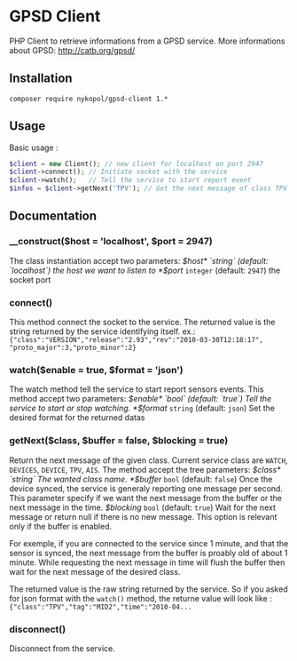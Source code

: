 # GPSD Client

PHP Client to retrieve informations from a GPSD service.
More informations about GPSD: http://catb.org/gpsd/

## Installation

```
composer require nykopol/gpsd-client 1.*
```

## Usage

Basic usage :

```php
$client = new Client(); // new client for localhost on port 2947
$client->connect(); // Initiate socket with the service
$client->watch();   // Tell the service to start report event
$infos = $client->getNext('TPV'); // Get the next message of class TPV ()
```

## Documentation

### __construct($host = 'localhost', $port = 2947)

The class instantiation accept two parameters:
*$host* `string` (default: `localhost`) the host we want to listen to
*$port* `integer` (default: `2947`) the socket port


### connect()

This method connect the socket to the service. The returned value is the string
returned by the service identifying itself.
ex.: `{"class":"VERSION","release":"2.93","rev":"2010-03-30T12:18:17",
"proto_major":3,"proto_minor":2}`


### watch($enable = true, $format = 'json')

The watch method tell the service to start report sensors events. This method
accept two parameters:
*$enable* `bool` (default: `true`) Tell the service to start or stop watching.
*$format* `string` (default: `json`) Set the desired format for the returned datas


### getNext($class, $buffer = false, $blocking = true)

Return the next message of the given class. Current service class are `WATCH`,
`DEVICES`, `DEVICE`, `TPV`, `AIS`.
The method accept the tree parameters:
*$class* `string` The wanted class name.
*$buffer* `bool` (default: `false`) Once the device synced, the service is
generaly reporting one message per second. This parameter specify if we want the
next message from the buffer or the next message in the time.
*$blocking* `bool` (default: `true`) Wait for the next message or return null if
there is no new message. This option is relevant only if the buffer is enabled.

For exemple, if you are connected to the service since 1 minute, and that the
sensor is synced, the next message from the buffer is proably old of about 1 minute.
While requesting the next message in time will flush the buffer then wait for
the next message of the desired class.

The returned value is the raw string returned by the service. So if you asked for
json format with the `watch()` method, the returne value will look like :
`{"class":"TPV","tag":"MID2","time":"2010-04...`


### disconnect()

Disconnect from the service.
